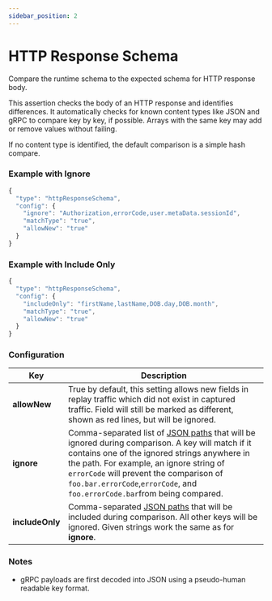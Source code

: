 ```yaml
---
sidebar_position: 2
---
```


# HTTP Response Schema

Compare the runtime schema to the expected schema for HTTP response body.

This assertion checks the body of an HTTP response and identifies differences. It automatically checks for known content types like JSON and gRPC to compare key by key, if possible.  Arrays with the same key may add or remove values without failing.

If no content type is identified, the default comparison is a simple hash compare.

### Example with Ignore <a href="#example" id="example"></a>

```javascript
{
  "type": "httpResponseSchema",
  "config": {
    "ignore": "Authorization,errorCode,user.metaData.sessionId",
    "matchType": "true",
    "allowNew": "true"
  }
}
```

### Example with Include Only <a href="#configuration" id="configuration"></a>

```javascript
{
  "type": "httpResponseSchema",
  "config": {
    "includeOnly": "firstName,lastName,DOB.day,DOB.month",
    "matchType": "true",
    "allowNew": "true"
  }
}
```

### Configuration <a href="#configuration" id="configuration"></a>

| Key             | Description |
| --------------- | ------------|
| **allowNew**    | True by default, this setting allows new fields in replay traffic which did not exist in captured traffic. Field will still be marked as different, shown as red lines, but will be ignored.|
| **ignore**      | Comma-separated list of [JSON paths](https://jsonpath.com/) that will be ignored during comparison.  A key will match if it contains one of the ignored strings anywhere in the path. For example, an ignore string of `errorCode` will prevent the comparison of `foo.bar.errorCode`,`errorCode`, and `foo.errorCode.bar`from being compared.  |
| **includeOnly** | Comma-separated [JSON paths](https://jsonpath.com/) that will be included during comparison.  All other keys will be ignored. Given strings work the same as for **ignore**.|

### Notes <a href="#notes" id="notes"></a>

* gRPC payloads are first decoded into JSON using a pseudo-human readable key format.
